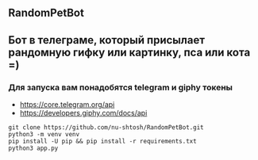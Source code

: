 ## RandomPetBot
Бот в телеграме, который присылает рандомную гифку или картинку, пса или кота =)
---
### Для запуска вам понадобятся telegram и giphy токены
- https://core.telegram.org/api
- https://developers.giphy.com/docs/api
```
git clone https://github.com/nu-shtosh/RandomPetBot.git
python3 -m venv venv
pip install -U pip && pip install -r requirements.txt
python3 app.py
```
